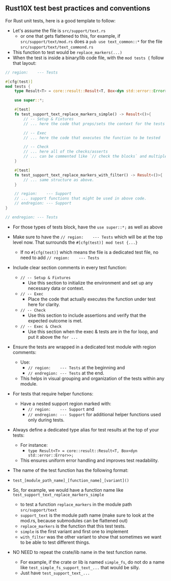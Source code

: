 ## Rust10X test best practices and conventions

For Rust unit tests, here is a good template to follow:

- Let's assume the file is `src/support/text.rs`
    - or one that gets flattened to this, for example, if `src/support/text/mod.rs` does a `pub use text_common::*` for the file `src/support/text/text_commond.rs`
- This function to test would be `replace_markers(...)`
- When the test is inside a binary/lib code file, with the `mod tests {` follow that layout:

```rust
// region:    --- Tests

#[cfg(test)]
mod tests {
	type Result<T> = core::result::Result<T, Box<dyn std::error::Error>>; // For tests.

    use super::*;

    #[test]
	fn test_support_text_replace_markers_simple() -> Result<()>{
        // -- Setup & Fixtures
        // ... here the code that preps/sets the context for the tests

        // -- Exec
        // ... here the code that executes the function to be tested

        // -- Check
        // ... here all of the checks/asserts
        // ... can be commented like `// check the blocks` and multiple lines below
    }

    #[test]
	fn test_support_text_replace_markers_with_filter() -> Result<()>{
        // ... same structure as above.
    }

    // region:    --- Support
    // ... support functions that might be used in above code. 
    // endregion: --- Support
}

// endregion: --- Tests

```
- For those types of tests block, have the `use super::*;` as well as above
- Make sure to have the `// region:    --- Tests` which will be at the top level now. That surrounds the `#[cfg(test)] mod test {...}`
    - If no `#[cfg(test)]` which means the file is a dedicated test file, no need to add `// region:    --- Tests`

- Include clear section comments in every test function:
  - `// -- Setup & Fixtures`
    - Use this section to initialize the environment and set up any necessary data or context.
  - `// -- Exec`
    - Place the code that actually executes the function under test here for clarity.
  - `// -- Check`
    - Use this section to include assertions and verify that the expected outcome is met.
  - `// -- Exec & Check`
    - Use this section when the exec & tests are in the for loop, and put it above the `for ...`

- Ensure the tests are wrapped in a dedicated test module with region comments:
  
  - Use:
    - `// region:    --- Tests` at the beginning and
    - `// endregion: --- Tests` at the end.
  - This helps in visual grouping and organization of the tests within any module.

- For tests that require helper functions:
  
  - Have a nested support region marked with:
    - `// region:    --- Support` and
    - `// endregion: --- Support` for additional helper functions used only during tests.

- Always define a dedicated type alias for test results at the top of your tests:
  - For instance:
    - `type Result<T> = core::result::Result<T, Box<dyn std::error::Error>>;`
  - This ensures uniform error handling and improves test readability.


- The name of the test function has the following format:
- `test_[module_path_name]_[function_name]_[variant]()`
- So, for example, we would have a function name like `test_support_text_replace_markers_simple`
    - to test a function `replace_markers` in the module path `src/support/text`
    - `support_text` is the module path name (make sure to look at the mod.rs, because submodules can be flattened out)
    - `replace_markers` is the function that this test tests.
    - `simple` is the first variant and first one to implement
    - `with_filter` was the other variant to show that sometimes we want to be able to test different things.
- NO NEED to repeat the crate/lib name in the test function name.
    - For example, if the crate or lib is named `simple_fs`, do not do a name like `test_simple_fs_support_text_...` that would be silly.
    - Just have `test_support_text_...`
